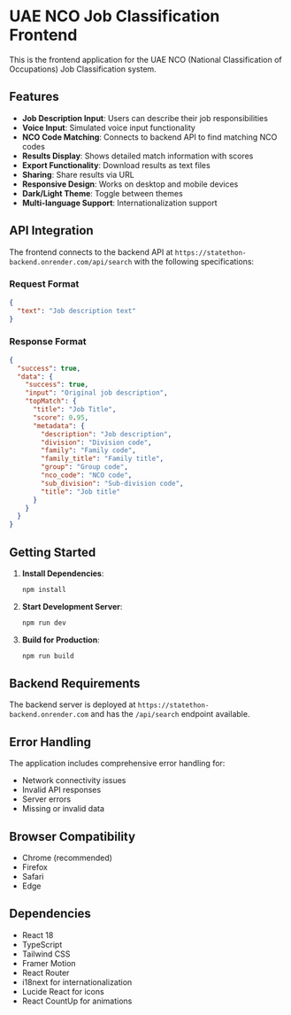 # UAE NCO Job Classification Frontend

This is the frontend application for the UAE NCO (National Classification of Occupations) Job Classification system.

## Features

- **Job Description Input**: Users can describe their job responsibilities
- **Voice Input**: Simulated voice input functionality
- **NCO Code Matching**: Connects to backend API to find matching NCO codes
- **Results Display**: Shows detailed match information with scores
- **Export Functionality**: Download results as text files
- **Sharing**: Share results via URL
- **Responsive Design**: Works on desktop and mobile devices
- **Dark/Light Theme**: Toggle between themes
- **Multi-language Support**: Internationalization support

## API Integration

The frontend connects to the backend API at `https://statethon-backend.onrender.com/api/search` with the following specifications:

### Request Format
```json
{
  "text": "Job description text"
}
```

### Response Format
```json
{
  "success": true,
  "data": {
    "success": true,
    "input": "Original job description",
    "topMatch": {
      "title": "Job Title",
      "score": 0.95,
      "metadata": {
        "description": "Job description",
        "division": "Division code",
        "family": "Family code",
        "family_title": "Family title",
        "group": "Group code",
        "nco_code": "NCO code",
        "sub_division": "Sub-division code",
        "title": "Job title"
      }
    }
  }
}
```

## Getting Started

1. **Install Dependencies**:
   ```bash
   npm install
   ```

2. **Start Development Server**:
   ```bash
   npm run dev
   ```

3. **Build for Production**:
   ```bash
   npm run build
   ```

## Backend Requirements

The backend server is deployed at `https://statethon-backend.onrender.com` and has the `/api/search` endpoint available.

## Error Handling

The application includes comprehensive error handling for:
- Network connectivity issues
- Invalid API responses
- Server errors
- Missing or invalid data

## Browser Compatibility

- Chrome (recommended)
- Firefox
- Safari
- Edge

## Dependencies

- React 18
- TypeScript
- Tailwind CSS
- Framer Motion
- React Router
- i18next for internationalization
- Lucide React for icons
- React CountUp for animations 